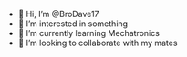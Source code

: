 - 👋 Hi, I’m @BroDave17
- 👀 I’m interested in something
- 🌱 I’m currently learning Mechatronics
- 💞️ I’m looking to collaborate with my mates

<!---
BroDave17/BroDave17 is a ✨ special ✨ repository because its `README.md` (this file) appears on your GitHub profile.
You can click the Preview link to take a look at your changes.
--->
